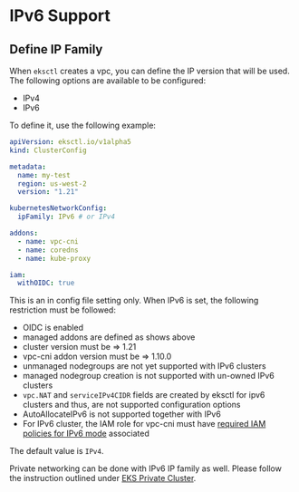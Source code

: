 # IPv6 Support

## Define IP Family

When `eksctl` creates a vpc, you can define the IP version that will be used. The following options are available to be configured:

- IPv4
- IPv6

To define it, use the following example:

```yaml
apiVersion: eksctl.io/v1alpha5
kind: ClusterConfig

metadata:
  name: my-test
  region: us-west-2
  version: "1.21"

kubernetesNetworkConfig:
  ipFamily: IPv6 # or IPv4

addons:
  - name: vpc-cni
  - name: coredns
  - name: kube-proxy

iam:
  withOIDC: true
```

This is an in config file setting only. When IPv6 is set, the following restriction must be followed:

- OIDC is enabled
- managed addons are defined as shows above
- cluster version must be => 1.21
- vpc-cni addon version must be => 1.10.0
- unmanaged nodegroups are not yet supported with IPv6 clusters
- managed nodegroup creation is not supported with un-owned IPv6 clusters
- `vpc.NAT` and `serviceIPv4CIDR` fields are created by eksctl for ipv6 clusters and thus, are not supported configuration options
- AutoAllocateIPv6 is not supported together with IPv6
- For IPv6 cluster, the IAM role for vpc-cni must have [required IAM policies for IPv6 mode](https://github.com/aws/amazon-vpc-cni-k8s/blob/master/docs/iam-policy.md#ipv6-mode) associated

The default value is `IPv4`.

Private networking can be done with IPv6 IP family as well. Please follow the instruction outlined under [EKS Private Cluster](/usage/eks-private-cluster).
